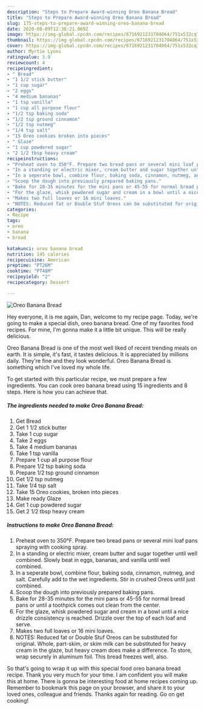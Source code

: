 ```yaml
---
description: "Steps to Prepare Award-winning Oreo Banana Bread"
title: "Steps to Prepare Award-winning Oreo Banana Bread"
slug: 175-steps-to-prepare-award-winning-oreo-banana-bread
date: 2020-08-09T12:38:21.069Z
image: https://img-global.cpcdn.com/recipes/6716921231704064/751x532cq70/oreo-banana-bread-recipe-main-photo.jpg
thumbnail: https://img-global.cpcdn.com/recipes/6716921231704064/751x532cq70/oreo-banana-bread-recipe-main-photo.jpg
cover: https://img-global.cpcdn.com/recipes/6716921231704064/751x532cq70/oreo-banana-bread-recipe-main-photo.jpg
author: Myrtie Lyons
ratingvalue: 3.9
reviewcount: 4
recipeingredient:
- " Bread"
- "1 1/2 stick butter"
- "1 cup sugar"
- "2 eggs"
- "4 medium bananas"
- "1 tsp vanilla"
- "1 cup all purpose flour"
- "1/2 tsp baking soda"
- "1/2 tsp ground cinnamon"
- "1/2 tsp nutmeg"
- "1/4 tsp salt"
- "15 Oreo cookies broken into pieces"
- " Glaze"
- "1 cup powdered sugar"
- "2 1/2 tbsp heavy cream"
recipeinstructions:
- "Preheat oven to 350°F. Prepare two bread pans or several mini loaf pans spraying with cooking spray."
- "In a standing or electric mixer, cream butter and sugar together until well combined. Slowly beat in eggs, bananas, and vanilla until well combined."
- "In a seperate bowl, combine flour, baking soda, cinnamon, nutmeg, and salt. Carefully add to the wet ingredients. Stir in crushed Oreos until just combined."
- "Scoop the dough into previously prepared baking pans."
- "Bake for 28-35 minutes for the mini pans or 45-55 for normal bread pans or until a toothpick comes out clean from the center."
- "For the glaze, whisk powdered sugar and cream in a bowl until a nice drizzle consistency is reached. Drizzle over the top of each loaf and serve."
- "Makes two full loaves or 16 mini loaves."
- "NOTES: Reduced fat or Double Stuf Oreos can be substituted for original. Whole, part-skim, or skim milk can be substituted for heavy cream in the glaze, but heavy cream does make a difference. To store, wrap securely in aluminum foil. This bread freezes well, also."
categories:
- Recipe
tags:
- oreo
- banana
- bread

katakunci: oreo banana bread 
nutrition: 145 calories
recipecuisine: American
preptime: "PT26M"
cooktime: "PT48M"
recipeyield: "2"
recipecategory: Dessert

---
```



![Oreo Banana Bread](https://img-global.cpcdn.com/recipes/6716921231704064/751x532cq70/oreo-banana-bread-recipe-main-photo.jpg)

Hey everyone, it is me again, Dan, welcome to my recipe page. Today, we're going to make a special dish, oreo banana bread. One of my favorites food recipes. For mine, I'm gonna make it a little bit unique. This will be really delicious.



Oreo Banana Bread is one of the most well liked of recent trending meals on earth. It is simple, it's fast, it tastes delicious. It is appreciated by millions daily. They're fine and they look wonderful. Oreo Banana Bread is something which I've loved my whole life.


To get started with this particular recipe, we must prepare a few ingredients. You can cook oreo banana bread using 15 ingredients and 8 steps. Here is how you can achieve that.

<!--inarticleads1-->

##### The ingredients needed to make Oreo Banana Bread:

1. Get  Bread
1. Get 1 1/2 stick butter
1. Take 1 cup sugar
1. Take 2 eggs
1. Take 4 medium bananas
1. Take 1 tsp vanilla
1. Prepare 1 cup all purpose flour
1. Prepare 1/2 tsp baking soda
1. Prepare 1/2 tsp ground cinnamon
1. Get 1/2 tsp nutmeg
1. Take 1/4 tsp salt
1. Take 15 Oreo cookies, broken into pieces
1. Make ready  Glaze
1. Get 1 cup powdered sugar
1. Get 2 1/2 tbsp heavy cream




<!--inarticleads2-->

##### Instructions to make Oreo Banana Bread:

1. Preheat oven to 350°F. Prepare two bread pans or several mini loaf pans spraying with cooking spray.
1. In a standing or electric mixer, cream butter and sugar together until well combined. Slowly beat in eggs, bananas, and vanilla until well combined.
1. In a seperate bowl, combine flour, baking soda, cinnamon, nutmeg, and salt. Carefully add to the wet ingredients. Stir in crushed Oreos until just combined.
1. Scoop the dough into previously prepared baking pans.
1. Bake for 28-35 minutes for the mini pans or 45-55 for normal bread pans or until a toothpick comes out clean from the center.
1. For the glaze, whisk powdered sugar and cream in a bowl until a nice drizzle consistency is reached. Drizzle over the top of each loaf and serve.
1. Makes two full loaves or 16 mini loaves.
1. NOTES: Reduced fat or Double Stuf Oreos can be substituted for original. Whole, part-skim, or skim milk can be substituted for heavy cream in the glaze, but heavy cream does make a difference. To store, wrap securely in aluminum foil. This bread freezes well, also.




So that's going to wrap it up with this special food oreo banana bread recipe. Thank you very much for your time. I am confident you will make this at home. There is gonna be interesting food at home recipes coming up. Remember to bookmark this page on your browser, and share it to your loved ones, colleague and friends. Thanks again for reading. Go on get cooking!
